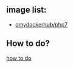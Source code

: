 
## image list:
* [omydockerhub/php7](build/php7/README.php7.md)

## How to do?
 [how to do](docs/how-to-do.md)